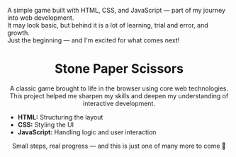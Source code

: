 A simple game built with HTML, CSS, and JavaScript — part of my journey into web development.  
It may look basic, but behind it is a lot of learning, trial and error, and growth.  
Just the beginning — and I'm excited for what comes next!
<h1 align="center">Stone Paper Scissors</h1>
<p align="center">
  A classic game brought to life in the browser using core web technologies.  
  This project helped me sharpen my skills and deepen my understanding of interactive development.
</p>
<ul>
  <li><strong>HTML:</strong> Structuring the layout</li>
  <li><strong>CSS:</strong> Styling the UI</li>
  <li><strong>JavaScript:</strong> Handling logic and user interaction</li>
</ul>
<p align="center">
  Small steps, real progress — and this is just one of many more to come 🚀
</p>
